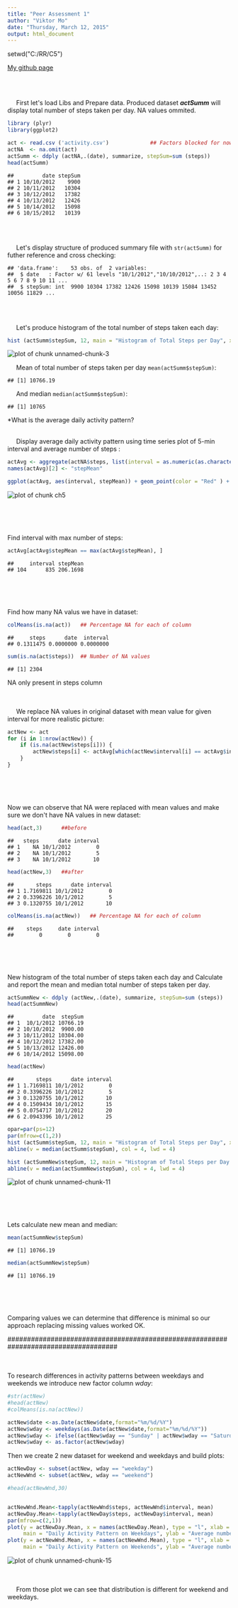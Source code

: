 ```yaml
---
title: "Peer Assessment 1"
author: "Viktor Mo"
date: "Thursday, March 12, 2015"
output: html_document
---
```


setwd("C:/RR/C5")

[My github page](https://github.com/dainova/RepData_PeerAssessment1)

<br><br>  


&nbsp;&nbsp;&nbsp;&nbsp;
First let's load Libs and Prepare data. Produced dataset **_actSumm_** will display total number of steps taken per day. NA values ommited.


```r
library (plyr)
library(ggplot2)

act <- read.csv ('activity.csv')             ## Factors blocked for now
actNA  <- na.omit(act)
actSumm <- ddply (actNA,.(date), summarize, stepSum=sum (steps))
head(actSumm)
```

```
##         date stepSum
## 1 10/10/2012    9900
## 2 10/11/2012   10304
## 3 10/12/2012   17382
## 4 10/13/2012   12426
## 5 10/14/2012   15098
## 6 10/15/2012   10139
```
<br><br>  

&nbsp;&nbsp;&nbsp;&nbsp;
Let's display  structure of produced summary file with `str(actSumm)` for futher reference and cross checking:


```
## 'data.frame':	53 obs. of  2 variables:
##  $ date   : Factor w/ 61 levels "10/1/2012","10/10/2012",..: 2 3 4 5 6 7 8 9 10 11 ...
##  $ stepSum: int  9900 10304 17382 12426 15098 10139 15084 13452 10056 11829 ...
```
<br><br>  


&nbsp;&nbsp;&nbsp;&nbsp;
Let's produce histogram of the total number of steps taken each day:


```r
hist (actSumm$stepSum, 12, main = "Histogram of Total Steps per Day", xlab = "Number of steps by ranges ",ylim=c(0,20))
```
![plot of chunk unnamed-chunk-3](figure/unnamed-chunk-3-1.png) 

&nbsp;&nbsp;&nbsp;&nbsp;
Mean of total number of steps taken per day `mean(actSumm$stepSum)`:

```
## [1] 10766.19
```

&nbsp;&nbsp;&nbsp;&nbsp;
And median `median(actSumm$stepSum)`:

```
## [1] 10765
```



*What is the average daily activity pattern?
<br><br>

&nbsp;&nbsp;&nbsp;&nbsp;
Display  average daily activity pattern using time series plot of 5-min interval and average number of steps :



```r
actAvg <- aggregate(actNA$steps, list(interval = as.numeric(as.character(actNA$interval))), FUN = "mean")
names(actAvg)[2] <- "stepMean"

ggplot(actAvg, aes(interval, stepMean)) + geom_point(color = "Red" ) + labs(title = "5 min Interval plot", x = "5-min intervals", y = " Mean of Steps")
```
![plot of chunk ch5](figure/ch5-1.png) 

<br><br>
&nbsp;&nbsp;&nbsp;&nbsp;



Find interval with max  number of steps:


```r
actAvg[actAvg$stepMean == max(actAvg$stepMean), ]
```

```
##     interval stepMean
## 104      835 206.1698
```
<br><br>
&nbsp;&nbsp;&nbsp;&nbsp;



Find how many NA valus we have in dataset:

```r
colMeans(is.na(act))   ## Percentage NA for each of column
```

```
##     steps      date  interval 
## 0.1311475 0.0000000 0.0000000
```

```r
sum(is.na(act$steps))  ## Number of NA values 
```

```
## [1] 2304
```
NA only present in steps column

<br><br>&nbsp;&nbsp;&nbsp;&nbsp;
We replace NA values in original dataset with mean value for given interval for more realistic picture:

```r
actNew <- act 
for (i in 1:nrow(actNew)) {
    if (is.na(actNew$steps[i])) {
        actNew$steps[i] <- actAvg[which(actNew$interval[i] == actAvg$interval), ]$stepMean
    }
}
```
<br><br>&nbsp;&nbsp;&nbsp;&nbsp;


Now we can observe that NA were replaced with mean values and make sure we don't have NA values in new dataset:

```r
head(act,3)      ##before
```

```
##   steps      date interval
## 1    NA 10/1/2012        0
## 2    NA 10/1/2012        5
## 3    NA 10/1/2012       10
```

```r
head(actNew,3)   ##after
```

```
##       steps      date interval
## 1 1.7169811 10/1/2012        0
## 2 0.3396226 10/1/2012        5
## 3 0.1320755 10/1/2012       10
```

```r
colMeans(is.na(actNew))   ## Percentage NA for each of column
```

```
##    steps     date interval 
##        0        0        0
```
<br><br>&nbsp;&nbsp;&nbsp;&nbsp;



New histogram of the total number of steps taken each day and Calculate and report the mean and median total number of steps taken per day. 

```r
actSummNew <- ddply (actNew,.(date), summarize, stepSum=sum (steps))
head(actSummNew)
```

```
##         date  stepSum
## 1  10/1/2012 10766.19
## 2 10/10/2012  9900.00
## 3 10/11/2012 10304.00
## 4 10/12/2012 17382.00
## 5 10/13/2012 12426.00
## 6 10/14/2012 15098.00
```

```r
head(actNew)
```

```
##       steps      date interval
## 1 1.7169811 10/1/2012        0
## 2 0.3396226 10/1/2012        5
## 3 0.1320755 10/1/2012       10
## 4 0.1509434 10/1/2012       15
## 5 0.0754717 10/1/2012       20
## 6 2.0943396 10/1/2012       25
```



```r
opar=par(ps=12) 
par(mfrow=c(1,2))
hist (actSumm$stepSum, 12, main = "Histogram of Total Steps per Day", xlab = "Number of steps by ranges ",ylim=c(0,20))
abline(v = median(actSumm$stepSum), col = 4, lwd = 4)

hist (actSummNew$stepSum, 12, main = "Histogram of Total Steps per Day (no NA)", xlab = "Number of steps by ranges ")
abline(v = median(actSummNew$stepSum), col = 4, lwd = 4)
```
![plot of chunk unnamed-chunk-11](figure/unnamed-chunk-11-1.png) 

<br><br>&nbsp;&nbsp;&nbsp;&nbsp;

Lets calculate new mean and median:

```r
mean(actSummNew$stepSum)
```

```
## [1] 10766.19
```


```r
median(actSummNew$stepSum)
```

```
## [1] 10766.19
```
<br><br>&nbsp;&nbsp;&nbsp;&nbsp;


Comparing values we can determine that difference is minimal so our approach replacing missing values worked OK.


####################################################################################
<br><br>&nbsp;&nbsp;&nbsp;&nbsp;

To research differences in activity patterns between weekdays and weekends we introduce new factor column _wday_:


```r
#str(actNew)
#head(actNew)
#colMeans(is.na(actNew)) 

actNew$date <-as.Date(actNew$date,format="%m/%d/%Y")
actNew$wday <- weekdays(as.Date(actNew$date,format="%m/%d/%Y"))
actNew$wday <- ifelse((actNew$wday == "Sunday" | actNew$wday == "Saturday") ,"weekend", "weekday")
actNew$wday <- as.factor(actNew$wday)
```

Then we create 2 new dataset for weekend and weekdays and build plots:

```r
actNewDay <- subset(actNew, wday == "weekday") 
actNewWnd <- subset(actNew, wday == "weekend") 

#head(actNewWnd,30)


actNewWnd.Mean<-tapply(actNewWnd$steps, actNewWnd$interval, mean)
actNewDay.Mean<-tapply(actNewDay$steps, actNewDay$interval, mean)
par(mfrow=c(2,1))
plot(y = actNewDay.Mean, x = names(actNewDay.Mean), type = "l", xlab = "5-Minute Interval", 
     main = "Daily Activity Pattern on Weekdays", ylab = "Average number of steps")
plot(y = actNewWnd.Mean, x = names(actNewWnd.Mean), type = "l", xlab = "5-Minute Interval", 
     main = "Daily Activity Pattern on Weekends", ylab = "Average number of steps", )
```

![plot of chunk unnamed-chunk-15](figure/unnamed-chunk-15-1.png) 

<br><br>&nbsp;&nbsp;&nbsp;&nbsp;
From those plot we can see that distribution is different for weekend and weekdays.



